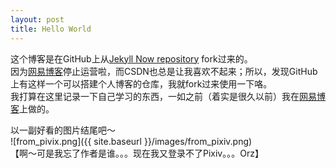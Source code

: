 ```yaml
---
layout: post
title: Hello World
---
```


这个博客是在GitHub上从[Jekyll Now repository](https://github.com/barryclark/jekyll-now) fork过来的。  
因为[网易博客](http://aningsk.blog.163.com)停止运营啦，而CSDN也总是让我喜欢不起来；所以，发现GitHub上有这样一个可以搭建个人博客的仓库，我就fork过来使用一下咯。  
我打算在这里记录一下自己学习的东西，一如之前（着实是很久以前）我在[网易博客](http://aningsk.blog.163.com)上做的。  

以一副好看的图片结尾吧～  
![from_pivix.png]({{ site.baseurl }}/images/from_pixiv.png)  
【啊～可是我忘了作者是谁。。。现在我又登录不了Pixiv。。。Orz】
